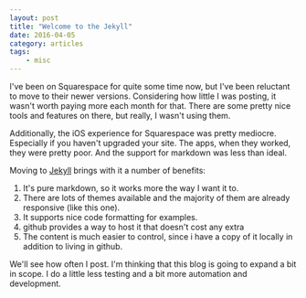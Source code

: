 ```yaml
---
layout: post
title: "Welcome to the Jekyll"
date: 2016-04-05
category: articles
tags:
    - misc
---
```

I've been on Squarespace for quite some time now, but I've been reluctant to move to their newer versions. Considering how little I was posting, it wasn't worth paying more each month for that. There are some pretty nice tools and features on there, but really, I wasn't using them. 

Additionally, the iOS experience for Squarespace was pretty mediocre. Especially if you haven't upgraded your site. The apps, when they worked, they were pretty poor. And the support for markdown was less than ideal. 

Moving to [Jekyll](https://jekyllrb.com) brings with it a number of benefits:

1. It's pure markdown, so it works more the way I want it to.
2. There are lots of themes available and the majority of them are already responsive (like this one).
3. It supports nice code formatting for examples.
4. github provides a way to host it that doesn't cost any extra
5. The content is much easier to control, since i have a copy of it locally in addition to living in github.

We'll see how often I post. I'm thinking that this blog is going to expand a bit in scope. I do a little less testing and a bit more automation and development. 
